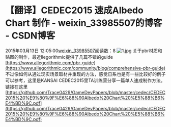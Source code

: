 # 【翻译】CEDEC2015 速成Albedo Chart 制作 - weixin_33985507的博客 - CSDN博客
2015年03月13日 12:05:00[weixin_33985507](https://me.csdn.net/weixin_33985507)阅读数：8
![1.jpg](https://images0.cnblogs.com/blog/503123/201503/131204358865941.jpg)
关于pbr材质和贴图的制作，最近llegorithmic提供了几篇不错的guide 
[https://www.allegorithmic.com/pbr-guide](https://www.allegorithmic.com/community/blog/comprehensive-pbr-guide)
不过像如何从通过现实场景取材并重现的方法，感觉日系也是有一些比较好的例子可以参考，这里是KANSAI CEDEC2015里TA训练营分享一篇单人速成制作方法。
链接在这里
[https://github.com/Trace0429/GameDevPapers/blob/master/cedec/CEDEC2015%20%E9%80%9F%E6%88%90Albedo%20Chart%20%E5%88%B6%E4%BD%9C.pdf](https://github.com/Trace0429/GameDevPapers/blob/master/cedec/CEDEC2015%20%E9%80%9F%E6%88%90Albedo%20Chart%20%E5%88%B6%E4%BD%9C.pdf)
